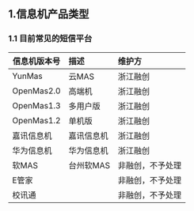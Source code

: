 ## 1.信息机产品类型

### 1.1	目前常见的短信平台

|信息机版本号	|描述			|维护方	
|--------	    |:--------      |:--------
|YunMas	        |云MAS	       	|浙江融创
|OpenMas2.0		|高端机		   	|浙江融创
|OpenMas1.3		|多用户版	   	|浙江融创
|OpenMas1.2		|单机版		    |浙江融创
|嘉讯信息机		|嘉讯信息机		|浙江融创
|华为信息机		|华为信息机		|浙江融创
|软MAS		    |台州软MAS		|非融创，不予处理
|E管家		    |  				|非融创，不予处理
|校讯通		    |  				|非融创，不予处理	









